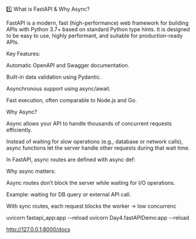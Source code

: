 1️⃣ What is FastAPI & Why Async?

FastAPI is a modern, fast (high-performance) web framework for building APIs with Python 3.7+ based on standard Python type hints. It is designed to be easy to use, highly performant, and suitable for production-ready APIs.

Key Features:

Automatic OpenAPI and Swagger documentation.

Built-in data validation using Pydantic.

Asynchronous support using async/await.

Fast execution, often comparable to Node.js and Go.

Why Async?

Async allows your API to handle thousands of concurrent requests efficiently.

Instead of waiting for slow operations (e.g., database or network calls), async functions let the server handle other requests during that wait time.

In FastAPI, async routes are defined with async def:


Why async matters:

Async routes don’t block the server while waiting for I/O operations.

Example: waiting for DB query or external API call.

With sync routes, each request blocks the worker → low concurrenc


uvicorn fastapi_app:app --reload
uvicorn Day4.fastAPIDemo:app --reload


http://127.0.0.1:8000/docs